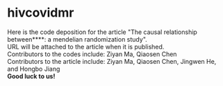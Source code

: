 # hivcovidmr
Here is the code deposition for the article "The causal relationship between****: a mendelian randomization study".  
URL will be attached to the article when it is published.  
Contributors to the codes include: Ziyan Ma, Qiaosen Chen  
Contributors to the article include: Ziyan Ma, Qiaosen Chen, Jingwen He, and Hongbo Jiang  
__Good luck to us!__
